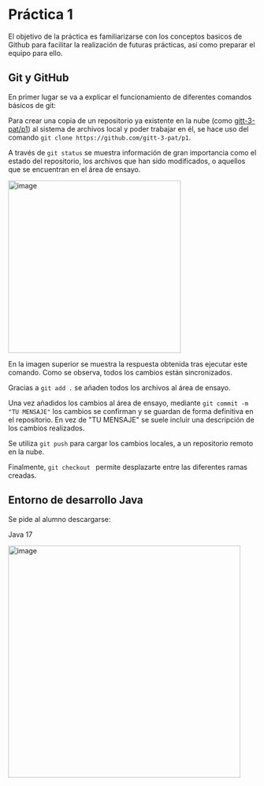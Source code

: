 # Práctica 1

El objetivo de la práctica es familiarizarse con los conceptos basicos de Github para facilitar la realización de futuras prácticas, así como preparar el equipo para ello.

## Git y GitHub

En primer lugar se va a explicar el funcionamiento de diferentes comandos básicos de git:

Para crear una copia de un repositorio ya existente en la nube (como [gitt-3-pat/p1](https://github.com/gitt-3-pat/p1)) al sistema de archivos local y poder trabajar en él, se hace uso del comando `git clone https://github.com/gitt-3-pat/p1`. 

A través de `git status` se muestra información de gran importancia como el estado del repositorio, los archivos que han sido modificados, o aquellos que se encuentran en el área de ensayo.

<img width="350" alt="image" src="https://github.com/jaimel05/p1-fork/assets/122466487/89a3cc2d-e45f-4b58-8f7f-a689904554c3">

En la imagen superior se muestra la respuesta obtenida tras ejecutar este comando. Como se observa, todos los cambios están sincronizados.

Gracias a `git add .` se añaden todos los archivos al área de ensayo. 

Una vez añadidos los cambios al área de ensayo, mediante `git commit -m "TU MENSAJE"` los cambios se confirman y se guardan de forma definitiva en el repositorio. En vez de "TU MENSAJE" se suele incluir una descripción de los cambios realizados.

Se utiliza `git push` para cargar los cambios locales, a un repositorio remoto en la nube. 

Finalmente, `git checkout ` permite desplazarte entre las diferentes ramas creadas. 

## Entorno de desarrollo Java

Se pide al alumno descargarse:

Java 17

<img width="471" alt="image" src="https://github.com/jaimel05/p1-fork/assets/122466487/f0b8e7e1-3577-46ca-b58d-80bc53f5f5e3">



